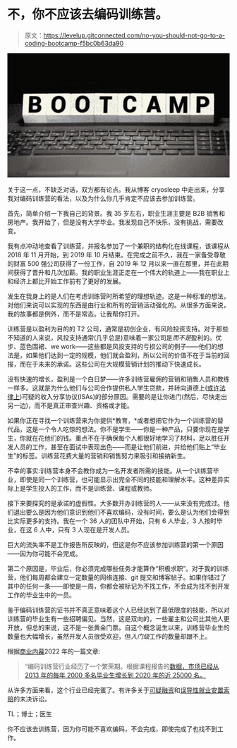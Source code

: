 # 不，你不应该去编码训练营。

> 原文：<https://levelup.gitconnected.com/no-you-should-not-go-to-a-coding-bootcamp-f5bc0b63da90>

![](img/5bc4608dac3859f21bd6c91e3013bae5.png)

关于这一点，不缺乏对话，双方都有论点。我从博客 cryosleep 中走出来，分享我对编码训练营的看法，以及为什么你几乎肯定不应该去参加训练营。

首先，简单介绍一下我自己的背景。我 35 岁左右，职业生涯主要是 B2B 销售和房地产。我开始了，但是没有大学毕业。我发现自己不快乐，没有挑战，需要改变。

我有点冲动地查看了训练营，并报名参加了一个兼职的结构化在线课程，该课程从 2018 年 11 月开始，到 2019 年 10 月结束。在完成之前不久，我在一家备受尊敬的财富 500 强公司获得了一份工作，自 2019 年 12 月以来一直在那里，并在此期间获得了晋升和几次加薪。我的职业生涯正走在一个伟大的轨道上——我在职业上和经济上都比开始工作前有了更好的发展。

发生在我身上的是人们在考虑训练营时所希望的理想轨迹。这是一种标准的想法，对他们来说可以实现的东西是由行业和所有的营销活动强化的。从很多方面来说，我的故事都是例外，而不是常态。让我帮你打开。

训练营是以盈利为目的的 T2 公司，通常是初创企业，有风险投资支持。对于那些不知道的人来说，风投支持通常(几乎总是)意味着一家公司是*而不是*盈利的。优步、蓝色围裙、we work——这些都是风投支持的亏损公司的例子——他们的想法是，如果他们达到一定的规模，他们就会盈利，所以公司的价值不在于当前的回报，而在于未来的承诺。这些公司在大规模营销计划的推动下快速成长。

没有快速的增长，盈利是一个白日梦——许多训练营雇佣的营销和销售人员和教练一样多。这就是为什么他们与公司合作提供私人学生贷款，并转向道德上([或许法律上](https://protectborrowers.org/income-share-agreement-company-and-for-profit-school-sued-for-deceptive-practices-and-illegal-lending/))可疑的收入分享协议(ISAs)的部分原因。需要的是让你进门(然后，尽快走出另一边)，而不是真正审查兴趣、资格或才能。

如果你正在寻找一个训练营来为你提供*教育，*或者想把它作为一个训练营的替代品，这是一个令人吃惊的想法。你不是学生——你是一种产品，只要你现在是学生，你就在花他们的钱。重点不在于确保每个人都很好地学习了材料，足以胜任开发人员的工作，甚至在面试中表现出色——而是让他们前进，并给他们贴上“毕业生”的标签。训练营花费大量的营销和销售努力来吸引和接纳新生。

不幸的事实:训练营本身不会教你成为一名开发者所需的技能。从一个训练营毕业，即使是同一个训练营，也可能显示出完全不同的技能和理解水平。这种差异实际上是学生投入的工作，而不是训练营、课程或教师。

接下来要探究的是承诺的虚假性。大多数开办训练营的人——从来没有完成过。他们退出要么是因为他们意识到他们不喜欢编码，没有时间，要么是认为他们会得到比实际更多的支持。我在一个 36 人的团队中开始，只有 6 人毕业，3 人按时毕业，在这 6 人中，只有 3 人现在是开发人员。

巨大的流失率不是工作报告所反映的，但这是你不应该参加训练营的第一个原因——因为你可能不会完成。

第二个原因是，毕业后，你必须完成哪些任务才能算作“积极求职”。对于我的训练营，他们每周都会建立一定数量的网络连接、git 提交和博客帖子。如果你错过了其中的任何一条——即使是一周，你都会被标记为不找工作，不会成为找不到开发工作的毕业生中的一员。

鉴于编码训练营的证书并不真正意味着这个人已经达到了最低限度的技能，所以对训练营的毕业生有一些招聘偏见。当然，这是双向的，一些雇主和公司比其他人更开放，但总的来说，这不是一张黄金门票。自这个概念诞生以来，训练营毕业生的数量也大幅增长，虽然开发人员很受欢迎，但*入门级*工作的数量却跟不上。

根据[商业内幕](https://www.businessinsider.com/coding-bootcamps-worth-it-how-to-code-tech-careers-2022-1)2022 年的一篇文章:

> “编码训练营行业经历了一个繁荣期。根据课程报告的[数据，市场已经从 2013 年的每年 2000 多名毕业生增长到 2020 年的近 25000 名。](https://www.coursereport.com/reports/2020-coding-bootcamp-market-size-study)

从许多方面来看，这个行业已经完蛋了。有许多关于[可疑融资](https://www.sfchronicle.com/tech/article/Lawsuit-accuses-for-profit-coding-school-of-17084489.php#)和[误导性就业安置索赔](https://news.yahoo.com/single-mom-sues-coding-boot-camp-over-job-placement-rates-195151315.html)的未决诉讼。

TL；博士；医生

你不应该去训练营，因为你可能不喜欢编码，不会完成，即使完成了也找不到工作。